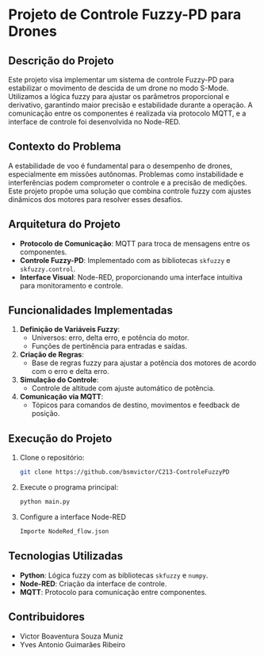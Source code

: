 # Projeto de Controle Fuzzy-PD para Drones

## Descrição do Projeto
Este projeto visa implementar um sistema de controle Fuzzy-PD para estabilizar o movimento de descida de um drone no modo S-Mode. Utilizamos a lógica fuzzy para ajustar os parâmetros proporcional e derivativo, garantindo maior precisão e estabilidade durante a operação. A comunicação entre os componentes é realizada via protocolo MQTT, e a interface de controle foi desenvolvida no Node-RED.

## Contexto do Problema
A estabilidade de voo é fundamental para o desempenho de drones, especialmente em missões autônomas. Problemas como instabilidade e interferências podem comprometer o controle e a precisão de medições. Este projeto propõe uma solução que combina controle fuzzy com ajustes dinâmicos dos motores para resolver esses desafios.

## Arquitetura do Projeto
- **Protocolo de Comunicação**: MQTT para troca de mensagens entre os componentes.
- **Controle Fuzzy-PD**: Implementado com as bibliotecas `skfuzzy` e `skfuzzy.control`.
- **Interface Visual**: Node-RED, proporcionando uma interface intuitiva para monitoramento e controle.

## Funcionalidades Implementadas
1. **Definição de Variáveis Fuzzy**:
   - Universos: erro, delta erro, e potência do motor.
   - Funções de pertinência para entradas e saídas.
2. **Criação de Regras**:
   - Base de regras fuzzy para ajustar a potência dos motores de acordo com o erro e delta erro.
3. **Simulação do Controle**:
   - Controle de altitude com ajuste automático de potência.
4. **Comunicação via MQTT**:
   - Tópicos para comandos de destino, movimentos e feedback de posição.

## Execução do Projeto
1. Clone o repositório:
   ```bash
   git clone https://github.com/bsmvictor/C213-ControleFuzzyPD
   ```
2. Execute o programa principal:
   ```bash
   python main.py
   ```
3. Configure a interface Node-RED
   ```bash
   Importe NodeRed_flow.json
   ```

## Tecnologias Utilizadas
- **Python**: Lógica fuzzy com as bibliotecas `skfuzzy` e `numpy`.
- **Node-RED**: Criação da interface de controle.
- **MQTT**: Protocolo para comunicação entre componentes.

## Contribuidores
- Victor Boaventura Souza Muniz
- Yves Antonio Guimarães Ribeiro
